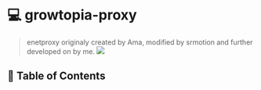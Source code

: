 # 💻 growtopia-proxy
> enetproxy originaly created by Ama, modified by srmotion and further developed on by me. 
<img src="https://img.shields.io/static/v1?label=Version&message=2.4&color=orange"></img>
## 🚩 Table of Contents


